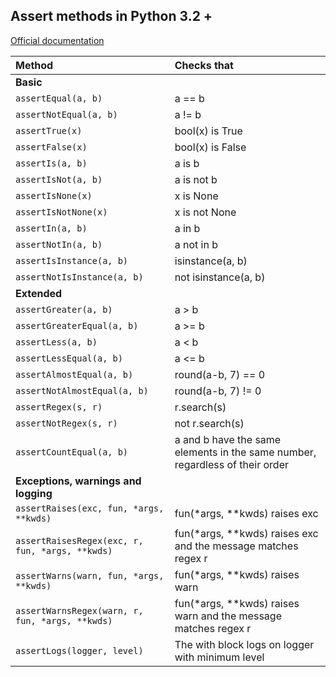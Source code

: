 ## Assert methods in Python 3.2 +
[Official documentation](https://docs.python.org/3/library/unittest.html)

| Method | Checks that |
| :-- | :-- |
| **Basic** | |
| `assertEqual(a, b)` | a == b |
| `assertNotEqual(a, b)` |	a != b |
| `assertTrue(x)` |	bool(x) is True |
| `assertFalse(x)` |	bool(x) is False |
| `assertIs(a, b)` |	a is b |
| `assertIsNot(a, b)` |	a is not b |
| `assertIsNone(x)` |	x is None |
| `assertIsNotNone(x)` | 	x is not None |
| `assertIn(a, b)` |	a in b |
| `assertNotIn(a, b)` |	a not in b |
| `assertIsInstance(a, b)` |	isinstance(a, b) |
| `assertNotIsInstance(a, b)` |	not isinstance(a, b) |
| **Extended** | |
| `assertGreater(a, b)` |	a > b |
| `assertGreaterEqual(a, b)` | a >= b |
| `assertLess(a, b)` | a < b |
| `assertLessEqual(a, b)` | a <= b |
| `assertAlmostEqual(a, b)` |	round(a-b, 7) == 0 |
| `assertNotAlmostEqual(a, b)` | round(a-b, 7) != 0 |
| `assertRegex(s, r)` | r.search(s) |
| `assertNotRegex(s, r)` | not r.search(s) |
| `assertCountEqual(a, b)` | a and b have the same elements in the same number, regardless of their order |
| **Exceptions, warnings and logging** | |
| `assertRaises(exc, fun, *args, **kwds)` |	fun(*args, **kwds) raises exc |
| `assertRaisesRegex(exc, r, fun, *args, **kwds)` |	fun(*args, **kwds) raises exc and the message matches regex r |
| `assertWarns(warn, fun, *args, **kwds)` |	fun(*args, **kwds) raises warn |
| `assertWarnsRegex(warn, r, fun, *args, **kwds)` |	fun(*args, **kwds) raises warn and the message matches regex r |
| `assertLogs(logger, level)` |	The with block logs on logger with minimum level |
